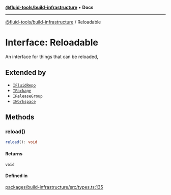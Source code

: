 [**@fluid-tools/build-infrastructure**](../README.md) • **Docs**

***

[@fluid-tools/build-infrastructure](../README.md) / Reloadable

# Interface: Reloadable

An interface for things that can be reloaded,

## Extended by

- [`IFluidRepo`](IFluidRepo.md)
- [`IPackage`](IPackage.md)
- [`IReleaseGroup`](IReleaseGroup.md)
- [`IWorkspace`](IWorkspace.md)

## Methods

### reload()

```ts
reload(): void
```

#### Returns

`void`

#### Defined in

[packages/build-infrastructure/src/types.ts:135](https://github.com/microsoft/FluidFramework/blob/main/build-tools/packages/build-infrastructure/src/types.ts#L135)
